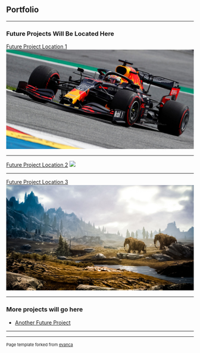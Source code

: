 ## Portfolio

---

### Future Projects Will Be Located Here 

[Future Project Location 1](/sample_page)
<img src="images/red bull.jpg?raw=true"/>

---
[Future Project Location 2](/pdf/sample_presentation.pdf)
<img src="images/kilgor.jpg?raw=true"/>

---
[Future Project Location 3](http://example.com/)
<img src="images/skyrim.jpg?raw=true"/>

---

### More projects will go here

- [Another Future Project](http://example.com/)


---




---
<p style="font-size:11px">Page template forked from <a href="https://github.com/evanca/quick-portfolio">evanca</a></p>
<!-- Remove above link if you don't want to attibute -->
